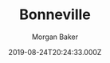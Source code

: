 ---
title: Bonneville
github: https://github.com/bagseye/bonneville
demo: https://bonneville.netlify.app/
author: Morgan Baker
ssg:
  - Gatsby
cms:
  - Markdown
date: 2019-08-24T20:24:33.000Z
draft: true
publish_date: '2019-08-24T20:24:33Z'
update_date: '2022-02-27T17:17:41Z'
github_star: 40
github_fork: 26
---